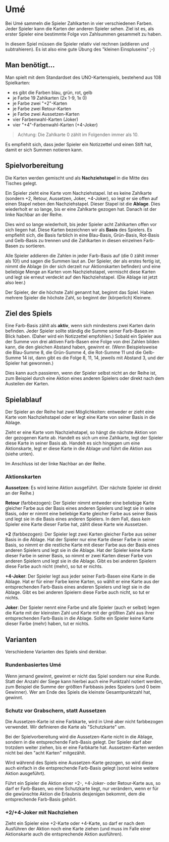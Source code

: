# Umé

Bei Umé sammeln die Spieler Zahlkarten in vier verschiedenen Farben.
Jeder Spieler kann die Karten der anderen Spieler sehen.
Ziel ist es, als erster Spieler eine bestimmte Folge von Zahlsummen gesammelt zu haben.

In diesem Spiel müssen die Spieler relativ viel rechnen (addieren und subtrahieren).
Es ist also eine gute Übung des "kleinen Einspluseins" ;-)

## Man benötigt...

Man spielt mit dem Standardset des UNO-Kartenspiels,
bestehend aus 108 Spielkarten:
 * es gibt die Farben blau, grün, rot, gelb
 * je Farbe 19 Zahlkarten (2x 1-9, 1x 0)
 * je Farbe zwei "+2"-Karten
 * je Farbe zwei Retour-Karten
 * je Farbe zwei Aussetzen-Karten
 * vier Farbenwahl-Karten (Joker)
 * vier "+4"-Farbenwahl-Karten (+4-Joker)

> Achtung: Die Zahlkarte 0 zählt im Folgenden immer als 10.

Es empfiehlt sich, dass jeder Spieler ein Notizzettel und einen Stift hat,
damit er sich Summen notieren kann.

## Spielvorbereitung

Die Karten werden gemischt und als **Nachziehstapel** in die Mitte des Tisches gelegt.

Ein Spieler zieht eine Karte vom Nachziehstapel.
Ist es keine Zahlkarte (sondern +2, Retour, Aussetzen, Joker, +4-Joker),
so legt er sie offen auf einen Stapel neben den Nachziehstapel.
Dieser Stapel ist die **Ablage**.
Dies wiederholt er so lange, bis er eine Zahlkarte gezogen hat.
Danach ist der linke Nachbar an der Reihe.

Dies wird so lange wiederholt, bis jeder Spieler acht Zahlkarten offen vor sich liegen hat.
Diese Karten bezeichnen wir als **Basis** des Spielers.
Es empfiehlt sich, die Basis farblich in eine Blau-Basis, Grün-Basis, Rot-Basis und Gelb-Basis
zu trennen und die Zahlkarten in diesen einzelnen Farb-Basen zu sortieren.

Alle Spieler addieren die Zahlen in jeder Farb-Basis auf (die 0 zählt immer als 10!)
und sagen die Summen laut an.
Der Spieler, der als erstes fertig ist, nimmt die Ablage (in der sich derzeit nur
Aktionskarten befinden) und eine beliebige Menge an Karten vom Nachziehstapel,
vermischt diese Karten und legt sie erneut verdeckt auf den Nachziehstapel.
(Die Ablage ist jetzt also leer.)

Der Spieler, der die höchste Zahl genannt hat, beginnt das Spiel.
Haben mehrere Spieler die höchste Zahl, so beginnt der (körperlich) Kleinere.

## Ziel des Spiels

Eine Farb-Basis zählt als **aktiv**, wenn sich mindestens zwei Karten darin befinden.
Jeder Spieler sollte ständig die Summe seiner Farb-Basen im Blick haben.
(Daher wird ein Notizzettel empfohlen.)
Sobald ein Spieler aus der Summe von drei aktiven Farb-Basen eine Folge von drei Zahlen
bilden kann, die den gleichen Abstand haben, gewinnt er. (Wenn Beispielsweise die
Blau-Summe 8, die Grün-Summe 4, die Rot-Summe 11 und die Gelb-Summe 14 ist, dann gibt
es die Folge 8, 11, 14, jeweils mit Abstand 3, und der Spieler hat gewonnen.)

Dies kann auch passieren, wenn der Spieler selbst nicht an der Reihe ist,
zum Beispiel durch eine Aktion eines anderen Spielers oder direkt nach dem Austeilen
der Karten.

## Spielablauf

Der Spieler an der Reihe hat zwei Möglichkeiten:
entweder er zieht eine Karte vom Nachziehstapel
oder er legt eine Karte von seiner Basis in die Ablage.

Zieht er eine Karte vom Nachziehstapel,
so hängt die nächste Aktion von der gezogenen Karte ab.
Handelt es sich um eine Zahlkarte, legt der Spieler diese Karte in seiner Basis ab.
Handelt es sich hingegen um eine Aktionskarte, legt er diese Karte in die Ablage
und führt die Aktion aus (siehe unten).

Im Anschluss ist der linke Nachbar an der Reihe.

### Aktionskarten

**Aussetzen**: Es wird keine Aktion ausgeführt. (Der nächste Spieler ist direkt an der Reihe.)

**Retour** (farbbezogen):
Der Spieler nimmt entweder eine beliebige Karte gleicher Farbe aus der Basis eines anderen
Spielers und legt sie in seine Basis, oder er nimmt eine beliebige Karte gleicher Farbe aus
seiner Basis und legt sie in die Basis eines anderen Spielers.
In dem Fall, dass *kein* Spieler eine Karte dieser Farbe hat, zählt diese Karte wie Aussetzen.

**+2** (farbbezogen):
Der Spieler legt zwei Karten gleicher Farbe aus seiner Basis in die Ablage.
Hat der Spieler nur eine Karte dieser Farbe in seiner Basis, so nimmt er die restliche
Karte mit dieser Farbe aus der Basis eines anderen Spielers und legt sie in die Ablage.
Hat der Spieler keine Karte dieser Farbe in seiner Basis, so nimmt er zwei Karten dieser
Farbe von anderen Spielern und legt sie in die Ablage.
Gibt es bei anderen Spielern diese Farbe auch nicht (mehr), so tut er nichts.

**+4-Joker**: Der Spieler legt aus jeder seiner Farb-Basen eine Karte in die Ablage.
Hat er für einer Farbe keine Karten, so wählt er eine Karte aus der entsprechenden Farb-Basis
eines anderen Spielers und legt sie in die Ablage.
Gibt es bei anderen Spielern diese Farbe auch nicht, so tut er nichts.

**Joker**: Der Spieler nennt eine Farbe und alle Spieler (auch er selbst) legen die
Karte mit der kleinsten Zahl und Karte mit der größten Zahl aus ihrer entsprechenden
Farb-Basis in die Ablage.
Sollte ein Spieler keine Karte dieser Farbe (mehr) haben, tut er nichts.

## Varianten

Verschiedene Varianten des Spiels sind denkbar.

### Rundenbasiertes Umé

Wenn jemand gewinnt, gewinnt er nicht das Spiel sondern nur eine Runde.
Statt der Anzahl der Siege kann hierbei auch eine Punktzahl notiert werden,
zum Beispiel die Summe der größten Farbbasis jedes Spielers (und 0 beim Gewinner).
Wer am Ende des Spiels die kleinste Gesamtpunktzahl hat, gewinnt.

### Schutz vor Grabschern, statt Aussetzen

Die Aussetzen-Karte ist eine Farbkarte, wird in Umé aber nicht farbbezogen verwendet.
Wir definieren die Karte als "Schutzkarte" um.

Bei der Spielvorbereitung wird die Aussetzen-Karte nicht in die Ablage, sondern in die
entsprechende Farb-Basis gelegt.
Der Spieler darf aber trotzdem weiter ziehen, bis er eine Farbkarte hat.
Aussetzen-Karten werden nicht bei den "acht Karten" mitgezählt.

Wird während des Spiels eine Aussetzen-Karte gezogen, so wird diese auch einfach in die
entsprechende Farb-Basis gelegt (sonst keine weitere Aktion ausgeführt).

Führt ein Spieler die Aktion einer +2-, +4-Joker- oder Retour-Karte aus,
so darf er Farb-Basen, wo eine Schutzkarte liegt, nur verändern, wenn er
für die gewünschte Aktion die Erlaubnis desjenigen bekommt, dem die entsprechende
Farb-Basis gehört.

### +2/+4-Joker mit Nachziehen

Zieht ein Spieler eine +2-Karte oder +4-Karte, so darf er nach dem Ausführen der Aktion
noch eine Karte ziehen (und muss im Falle einer Aktionskarte auch die entsprechende Aktion
ausführen).

